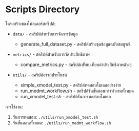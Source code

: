 # Scripts Directory

โครงสร้างของโฟลเดอร์สคริปต์:

- `data/` - สคริปต์สำหรับการจัดการข้อมูล
  - generate_full_dataset.py - สคริปต์สร้างชุดข้อมูลฉบับสมบูรณ์

- `metrics/` - สคริปต์สำหรับการวัดประสิทธิภาพ
  - compare_metrics.py - สคริปต์เปรียบเทียบค่าประสิทธิภาพต่างๆ

- `utils/` - สคริปต์อรรถประโยชน์
  - simple_xmodel_test.py - สคริปต์ทดสอบโมเดลอย่างง่าย
  - run_medmt_workflow.sh - สคริปต์รันขั้นตอนการทำงานทั้งหมด
  - run_xmodel_test.sh - สคริปต์รันการทดสอบโมเดล

การใช้งาน:
1. รันการทดสอบ: `./utils/run_xmodel_test.sh`
2. รันขั้นตอนทั้งหมด: `./utils/run_medmt_workflow.sh`